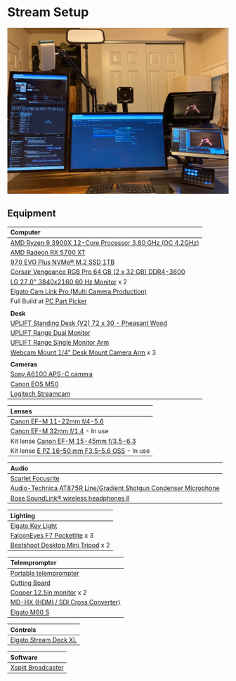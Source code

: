 # Stream Setup
![Stream Setup Picture](./img/setup.jpg)


## Equipment
| Computer |
| :-- |
| [AMD Ryzen 9 3900X 12-Core Processor 3.80 GHz (OC 4.2GHz)](https://www.amd.com/en/products/cpu/amd-ryzen-9-3900x) |
| [AMD Radeon RX 5700 XT](https://www.amd.com/en/products/graphics/amd-radeon-rx-5700-xt) |
| [970 EVO Plus NVMe® M.2 SSD 1TB](https://www.samsung.com/us/computing/memory-storage/solid-state-drives/ssd-970-evo-plus-nvme-m-2-1-tb-mz-v7s1t0b-am/)|
| [Corsair Vengeance RGB Pro 64 GB (2 x 32 GB) DDR4-3600](https://www.corsair.com/us/en/Categories/Products/Memory/Vengeance-PRO-RGB-Black/p/CMW64GX4M2D3000C16) |
| [LG 27.0" 3840x2160 60 Hz Monitor](https://www.lg.com/us/monitors/lg-27UD58-B-4k-uhd-led-monitor?gclid=CjwKCAiAtdGNBhAmEiwAWxGcUo2IR5sVHlIPMTEPoXTwevUBt9UthLmgDUK_gfOmR8YDhyn1H70VRxoCILUQAvD_BwE&gclsrc=aw.ds) x 2 |
| [Elgato Cam Link Pro (Multi Camera Production)](https://www.elgato.com/en/cam-link-pro) |
| Full Build at [PC Part Picker](https://pcpartpicker.com/list/rcCzmk) |
| |
| **Desk** |
| [UPLIFT Standing Desk (V2) 72 x 30 - Pheasant Wood](https://www.upliftdesk.com/uplift-v2-standing-desk-v2-or-v2-commercial/)|
| [UPLIFT Range Dual Monitor](https://www.upliftdesk.com/range-dual-monitor-arm-uplift-desk/)|
| [UPLIFT Range Single Monitor Arm](https://www.upliftdesk.com/range-single-monitor-arm-uplift-desk/)
| [Webcam Mount 1/4" Desk Mount Camera Arm]() x 3 |
| | 
| **Cameras** |
|[Sony A6100 APS-C camera](https://www.sony.com/tz/electronics/interchangeable-lens-cameras/ilce-6100)|
|[Canon EOS M50](https://www.usa.canon.com/internet/portal/us/home/products/details/cameras/support-dslr/eos-50d/eos-50d) 
|[Logitech Streamcam](https://www.logitech.com/en-us/products/webcams/streamcam.960-001289.html?irclickid=2h%3AX6t2QjxyITbvyo0WQI33oUkBSogwlRRdGx00&utm_source=radius&utm_medium=affiliate&irgwc=1)|

| Lenses |
| :-- |
| [Canon EF-M 11-22mm f/4-5.6](https://www.usa.canon.com/internet/portal/us/home/products/details/lenses/ef/wide-angle/ef-m-11-22mm-f-4-5-6-is-stm/ef-m-11-22mm-f4-5-6-is-stm)|
| [Canon EF-M 32mm f/1.4](https://www.usa.canon.com/internet/portal/us/home/products/details/lenses/ef/standard-medium-telephoto/ef-m-32mm-f-1-4-stm) - In use |
|  Kit lense [Canon EF-M 15-45mm f/3.5-6.3](https://www.usa.canon.com/internet/portal/us/home/products/details/lenses/ef/standard-zoom/ef-m-15-45mm-is-stm) |
| Kit lense [E PZ 16–50 mm F3.5–5.6 OSS](https://electronics.sony.com/imaging/lenses/aps-c-e-mount/p/selp1650) - In use |


| Audio |
| :-- |
| [Scarlet Focusrite](https://focusrite.com/en/audio-interface/scarlett/scarlett-solo) |
|[Audio-Technica AT875R Line/Gradient Shotgun Condenser Microphone](https://www.audio-technica.com/en-gb/at875r)|
| [Bose SoundLink® wireless headphones II](https://www.bose.com/en_us/products/headphones/over_ear_headphones/soundlink-around-ear-wireless-headphones-ii.html#v=soundlink_ae_headphones_ii_black) | 


| Lighting |
| :-- |
| [Elgato Key Light](https://www.elgato.com/en/key-light)|
| [FalconEyes F7 Pocketlite](https://www.falconeyeshk.com/product-page/pockelite-f7) x 3 |
| [Bestshoot Desktop Mini Tripod]() x 2|

| Telemprompter|
| :-- |
| [Portable telemprompter]() |
| [Cutting Board]() |
| [Cooper 12.5in monitor](https://www.cocopar.net/details?product_id=59) x 2 |
| [MD-HX (HDMI / SDI Cross Converter)](https://decimator.com/Products/MiniConverters/MD-HX/MD-HX.html)|
| [Elgato M60 S](https://www.elgato.com/en/game-capture-hd60-s) |

| Controls |
| :-- |
| [Elgato Stream Deck XL](https://www.elgato.com/en/stream-deck-xl) |

| Software |
| :-- |
| [Xsplit Broadcaster](https://www.xsplit.com/broadcaster) |